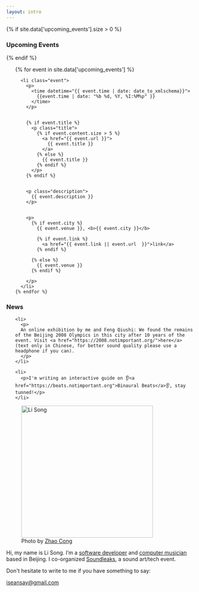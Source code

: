 ```yaml
---
layout: intro
---
```



{% if site.data['upcoming_events'].size > 0 %}

### Upcoming Events

{% endif %}

<section id="events">
  <ol>
    {% for event in site.data['upcoming_events'] %}

      <li class="event">
        <p>
          <time datetime="{{ event.time | date: date_to_xmlschema}}">
            {{event.time | date: "%b %d, %Y, %I:%M%p" }}
          </time>
        </p>


        {% if event.title %}
          <p class="title">
            {% if event.content.size > 5 %}
              <a href="{{ event.url }}">
                {{ event.title }}
              </a>
            {% else %}
              {{ event.title }}
            {% endif %}
          </p>
        {% endif %}


        <p class="description">
          {{ event.description }}
        </p>


        <p>
          {% if event.city %}
            {{ event.venue }}, <b>{{ event.city }}</b>

            {% if event.link %}
              <a href="{{ event.link || event.url  }}">link</a>
            {% endif %}

          {% else %}
            {{ event.venue }}
          {% endif %}

        </p>
      </li>
    {% endfor %}
  </ol>
</section>


### News

<section class="news">
  <ul>

    <li>
      <p>
      An online exhibition by me and Feng Qiushi: We found the remains of the Beijing 2008 Olympics in this city after 10 years of the event. Visit <a href="https://2008.notimportant.org/">here</a> (text only in Chinese, for better sound quality please use a headphone if you can).
      </p>
    </li>

    <li>
      <p>I'm writing an interactive guide on 👂<a href="https://beats.notimportant.org">Binaural Beats</a>👂, stay tunned!</p>
    </li>
  </ul>
</section>




<figure class="me">
  <img src="{% asset_path profile_by_zhaocong.jpg %}" alt="Li Song" width="350"/>
  <figcaption>
    Photo by <a href="https://site.douban.com/zhaocong/">Zhao Cong</a>
  </figcaption>
</figure>

Hi, my name is Li Song. I’m a [software developer][github] and [computer musician](http://notimportant.org/event/oschub-20151207/) based in Beijing. I co-organized [Soundleaks](http://www.soundleaks.org), a sound art/tech event.

Don't hesitate to write to me if you have something to say:

<iseansay@gmail.com>


[github]: http://github.com/seansay
[email]: mailto:iseansay@gmail.com
